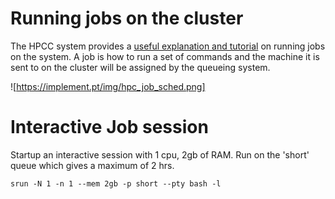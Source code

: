# Running jobs on the cluster

The HPCC system provides a [useful explanation and tutorial](http://hpcc.ucr.edu/manuals_linux-cluster_jobs.html) on running jobs on the system. A job is how to run a set of commands and the machine it is sent to on the cluster will be assigned by the queueing system.

![https://implement.pt/img/hpc_job_sched.png]

# Interactive Job session

Startup an interactive session with 1 cpu, 2gb of RAM. Run on the 'short' queue which gives a maximum of 2 hrs.

```
srun -N 1 -n 1 --mem 2gb -p short --pty bash -l
```